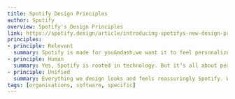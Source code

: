 ```yaml
---
title: Spotify Design Principles
author: Spotify
overview: Spotify's Design Principles 
link: https://spotify.design/article/introducing-spotifys-new-design-principles
principles:
- principle: Relevant 
  summary: Spotify is made for you&mdash;we want it to feel personalized. To be relevant, we need to be thoughtful about what we present, to whom, and in what context. In simpler terms, it’s relevant when we present the right info at the right time. The opposite value is that we don’t want “one-size-fits-all” experiences.
- principle: Human
  summary: Yes, Spotify is rooted in technology. But it’s all about people. Sometimes we dial up the emotion, and sometimes we stick to logic&mdash;just like people do. Spotify should feel dynamic, like culture itself. A way to see this is that human experiences are intuitive and conversational. It’s not human when things are overly clever, technical, or overly functional. 
- principle: Unified
  summary: Everything we design looks and feels reassuringly Spotify. We aim for coherence across products as a way to build familiarity and trust. That’s why we follow our design system—we start by reusing rather than reinventing. We want our experiences to reuse and adapt for consistency; nobody should be reinventing the wheel. 
tags: [organisations, software, specific]
---
```

